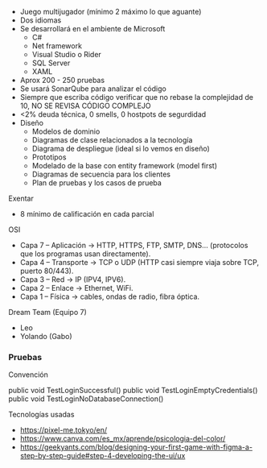 - Juego multijugador (mínimo 2 máximo lo que aguante)
- Dos idiomas
- Se desarrollará en el ambiente de Microsoft
	- C#
	- Net framework
	- Visual Studio o Rider
	- SQL Server
	- XAML
- Aprox 200 - 250 pruebas
- Se usará SonarQube para analizar el código
- Siempre que escriba código verificar que no rebase la complejidad de 10, NO SE REVISA CÓDIGO COMPLEJO
- <2% deuda técnica, 0 smells, 0 hostpots de segurdidad
- Diseño
	- Modelos de dominio
	- Diagramas de clase relacionados a la tecnología
	- Diagrama de despliegue (ideal si lo vemos en diseño)
	- Prototipos
	- Modelado de la base con entity framework (model first)
	- Diagramas de secuencia para los clientes
	- Plan de pruebas y los casos de prueba

Exentar
- 8 mínimo de calificación en cada parcial

OSI
- Capa 7 – Aplicación → HTTP, HTTPS, FTP, SMTP, DNS… (protocolos que los programas usan directamente).
- Capa 4 – Transporte → TCP o UDP (HTTP casi siempre viaja sobre TCP, puerto 80/443).
- Capa 3 – Red → IP (IPV4, IPV6).
- Capa 2 – Enlace → Ethernet, WiFi.
- Capa 1 – Física → cables, ondas de radio, fibra óptica.

Dream Team (Equipo 7)
- Leo
- Yolando (Gabo)

### Pruebas
Convención

public void TestLoginSuccessful()
public void TestLoginEmptyCredentials()
public void TestLoginNoDatabaseConnection()

Tecnologías usadas
- https://pixel-me.tokyo/en/
- https://www.canva.com/es_mx/aprende/psicologia-del-color/
- https://geekyants.com/blog/designing-your-first-game-with-figma-a-step-by-step-guide#step-4-developing-the-ui/ux